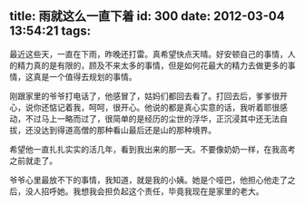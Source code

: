 title: 雨就这么一直下着
id: 300
date: 2012-03-04 13:54:21
tags:
---

最近这些天，一直在下雨，昨晚还打雷。真希望快点天晴。好安顿自己的事情，人的精力真的是有限的，顾及不来太多的事情，但是如何花最大的精力去做更多的事情，这真是一个值得去规划的事情。

刚跟家里的爷爷打电话了，他感冒了，姑妈们都回去看了。打回去后，爹爹很开心，说你还惦记着我，呵呵，很开心。他说的都是真心实意的话，我听着耶很感动，不过马上一略而过了，很简单的是经历的尘世的浮华，正沉浸其中还无法自拔，还没达到得道高僧的那种看山最后还是山的那种境界。

希望他一直扎扎实实的活几年，看到我出来的那一天。不要像奶奶一样，在我高考之前就走了。

爷爷心里最放不下的事情，我知道，就是我的小姨。她是个哑巴，他担心他走了之后，没人招呼她。我想我会担负起这个责任，毕竟我现在是家里的老大。

&nbsp;